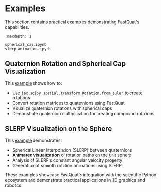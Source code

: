 # Examples

This section contains practical examples demonstrating FastQuat's capabilities.

```{toctree}
:maxdepth: 1

spherical_cap.ipynb
slerp_animation.ipynb
```

## Quaternion Rotation and Spherical Cap Visualization

This [example](spherical_cap.ipynb) shows how to:

* Use `jax.scipy.spatial.transform.Rotation.from_euler` to create rotations
* Convert rotation matrices to quaternions using FastQuat
* Visualize quaternion rotations with spherical caps
* Demonstrate quaternion multiplication for creating compound rotations

## SLERP Visualization on the Sphere

This [example](slerp_animation.ipynb) demonstrates:

* Spherical Linear Interpolation (SLERP) between quaternions
* **Animated visualization** of rotation paths on the unit sphere
* Analysis of SLERP's constant angular velocity property
* Generation of smooth rotation animations using SLERP

These examples showcase FastQuat's integration with the scientific Python ecosystem and demonstrate practical applications in 3D graphics and robotics.
